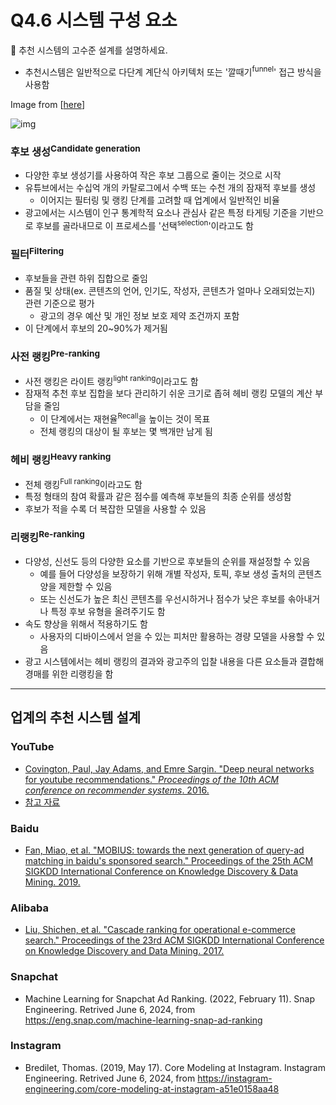 # Q4.6 시스템 구성 요소

🙋 추천 시스템의 고수준 설계를 설명하세요.

- 추천시스템은 일반적으로 다단계 계단식 아키텍처 또는 '깔때기<sup>funnel</sup>' 접근 방식을 사용함

Image from [[here](https://medium.com/@bobi_29852/recommendation-from-scratch-part-1-d96b40ab218c)]

![img](https://miro.medium.com/v2/resize:fit:1400/1*l6nN8ssl912XuaICe4b0rw.png)

### 후보 생성<sup>Candidate generation</sup>

-   다양한 후보 생성기를 사용하여 작은 후보 그룹으로 줄이는 것으로 시작
-   유튜브에서는 수십억 개의 카탈로그에서 수백 또는 수천 개의 잠재적 후보를 생성
    -   이어지는 필터링 및 랭킹 단계를 고려할 때 업계에서 일반적인 비율
-   광고에서는 시스템이 인구 통계학적 요소나 관심사 같은 특정 타게팅 기준을 기반으로 후보를 골라내므로 이 프로세스를 '선택<sup>selection</sup>'이라고도 함

### 필터<sup>Filtering</sup>

-   후보들을 관련 하위 집합으로 줄임
-   품질 및 상태(ex. 콘텐츠의 언어, 인기도, 작성자, 콘텐츠가 얼마나 오래되었는지) 관련 기준으로 평가
    -   광고의 경우 예산 및 개인 정보 보호 제약 조건까지 포함
-   이 단계에서 후보의 20~90%가 제거됨

### 사전 랭킹<sup>Pre-ranking</sup>

-   사전 랭킹은 라이트 랭킹<sup>light ranking</sup>이라고도 함
-   잠재적 추천 후보 집합을 보다 관리하기 쉬운 크기로 좁혀 헤비 랭킹 모델의 계산 부담을 줄임
    -   이 단계에서는 재현율<sup>Recall</sup>을 높이는 것이 목표
    -   전체 랭킹의 대상이 될 후보는 몇 백개만 남게 됨

### 헤비 랭킹<sup>Heavy ranking</sup>

-   전체 랭킹<sup>Full ranking</sup>이라고도 함
-   특정 형태의 참여 확률과 같은 점수를 예측해 후보들의 최종 순위를 생성함
-   후보가 적을 수록 더 복잡한 모델을 사용할 수 있음

### 리랭킹<sup>Re-ranking</sup>

-   다양성, 신선도 등의 다양한 요소를 기반으로 후보들의 순위를 재설정할 수 있음
    -   예를 들어 다양성을 보장하기 위해 개별 작성자, 토픽, 후보 생성 출처의 콘텐츠 양을 제한할 수 있음
    -   또는 신선도가 높은 최신 콘텐츠를 우선시하거나 점수가 낮은 후보를 솎아내거나 특정 후보 유형을 올려주기도 함
-   속도 향상을 위해서 적용하기도 함
    -   사용자의 디바이스에서 얻을 수 있는 피처만 활용하는 경량 모델을 사용할 수 있음
-   광고 시스템에서는 헤비 랭킹의 결과와 광고주의 입찰 내용을 다른 요소들과 결합해 경매를 위한 리랭킹을 함

---

## 업계의 추천 시스템 설계

### YouTube

-   [Covington, Paul, Jay Adams, and Emre Sargin. "Deep neural networks for youtube recommendations." *Proceedings of the 10th ACM conference on recommender systems*. 2016.](https://static.googleusercontent.com/media/research.google.com/ko//pubs/archive/45530.pdf)
-   [참고 자료](https://otzslayer.github.io/ml/2022/01/25/deep-neural-networks-for-youtube-recommendations.html)


### Baidu

-   [Fan, Miao, et al. "MOBIUS: towards the next generation of query-ad matching in baidu's sponsored search." Proceedings of the 25th ACM SIGKDD International Conference on Knowledge Discovery & Data Mining. 2019.](http://research.baidu.com/Public/uploads/5d12eca098d40.pdf)

### Alibaba

-   [Liu, Shichen, et al. "Cascade ranking for operational e-commerce search." Proceedings of the 23rd ACM SIGKDD International Conference on Knowledge Discovery and Data Mining. 2017.](https://arxiv.org/pdf/1706.02093)

### Snapchat

-   Machine Learning for Snapchat Ad Ranking. (2022, February 11). Snap Engineering. Retrived June 6, 2024, from https://eng.snap.com/machine-learning-snap-ad-ranking

### Instagram

-   Bredilet, Thomas. (2019, May 17). Core Modeling at Instagram. Instagram Engineering. Retrived June 6, 2024, from https://instagram-engineering.com/core-modeling-at-instagram-a51e0158aa48